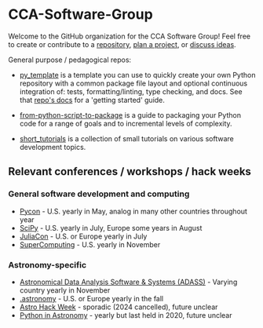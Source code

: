 # CCA-Software-Group

Welcome to the GitHub organization for the CCA Software Group! Feel free to create or contribute to a [repository](https://github.com/orgs/CCA-Software-Group/repositories), [plan a project](https://github.com/orgs/CCA-Software-Group/projects), or [discuss ideas](https://github.com/orgs/CCA-Software-Group/discussions).

General purpose / pedagogical repos:
- [py_template](https://github.com/CCA-Software-Group/py_template) is a template you can use to quickly create your own Python repository with a common package file layout and optional continuous integration of: tests, formatting/linting, type checking, and docs. See that [repo's docs](https://cca-software-group.github.io/py_template/) for a 'getting started' guide.

- [from-python-script-to-package](https://github.com/CCA-Software-Group/from-python-script-to-package) is a guide to packaging your Python code for a range of goals and to incremental levels of complexity.

- [short_tutorials](https://github.com/CCA-Software-Group/short_tutorials) is a collection of small tutorials on various software development topics.

## Relevant conferences / workshops / hack weeks
### General software development and computing
- [Pycon](https://pycon.org/) - U.S. yearly in May, analog in many other countries throughout year
- [SciPy](https://conference.scipy.org/) - U.S. yearly in July, Europe some years in August
- [JuliaCon](https://juliacon.org/) - U.S. or Europe yearly in July
- [SuperComputing](https://supercomputing.org/) - U.S. yearly in November

### Astronomy-specific
- [Astronomical Data Analysis Software & Systems (ADASS)](https://www.adass.org/) - Varying country yearly in November 
- [.astronomy](https://www.dotastronomy.com/) - U.S. or Europe yearly in the fall
- [Astro Hack Week](http://astrohackweek.org/) - sporadic (2024 cancelled), future unclear
- [Python in Astronomy](https://openastronomy.org/pyastro/) - yearly but last held in 2020, future unclear

